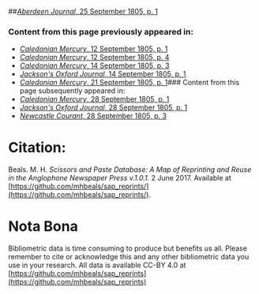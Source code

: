 ##[*Aberdeen Journal*, 25 September 1805, p. 1](https://mhbeals.github.io/sap_html/Aberdeen-Journal/Aberdeen-Journal-25-September-1805-p-1)

### Content from this page previously appeared in:
+ [*Caledonian Mercury*, 12 September 1805, p. 1](https://mhbeals.github.io/sap_html/Caledonian-Mercury/Caledonian-Mercury-12-September-1805-p-1)
+ [*Caledonian Mercury*, 12 September 1805, p. 4](https://mhbeals.github.io/sap_html/Caledonian-Mercury/Caledonian-Mercury-12-September-1805-p-4)
+ [*Caledonian Mercury*, 14 September 1805, p. 3](https://mhbeals.github.io/sap_html/Caledonian-Mercury/Caledonian-Mercury-14-September-1805-p-3)
+ [*Jackson's Oxford Journal*, 14 September 1805, p. 1](https://mhbeals.github.io/sap_html/Jackson's-Oxford-Journal/Jackson's-Oxford-Journal-14-September-1805-p-1)
+ [*Caledonian Mercury*, 21 September 1805, p. 1](https://mhbeals.github.io/sap_html/Caledonian-Mercury/Caledonian-Mercury-21-September-1805-p-1)### Content from this page subsequently appeared in:
+ [*Caledonian Mercury*, 28 September 1805, p. 1](https://mhbeals.github.io/sap_html/Caledonian-Mercury/Caledonian-Mercury-28-September-1805-p-1)
+ [*Jackson's Oxford Journal*, 28 September 1805, p. 1](https://mhbeals.github.io/sap_html/Jackson's-Oxford-Journal/Jackson's-Oxford-Journal-28-September-1805-p-1)
+ [*Newcastle Courant*, 28 September 1805, p. 3](https://mhbeals.github.io/sap_html/Newcastle-Courant/Newcastle-Courant-28-September-1805-p-3)
                    
# Citation: 

Beals. M. H. *Scissors and Paste Database: A Map of Reprinting and Reuse in the Anglophone Newspaper Press v.1.0.1.* 2 June 2017. Available at [https://github.com/mhbeals/sap_reprints/](https://github.com/mhbeals/sap_reprints/). 
                    
# Nota Bona

Bibliometric data is time consuming to produce but benefits us all. Please remember to cite or acknowledge this and any other bibliometric data you use in your research. All data is available CC-BY 4.0 at [https://github.com/mhbeals/sap_reprints](https://github.com/mhbeals/sap_reprints)